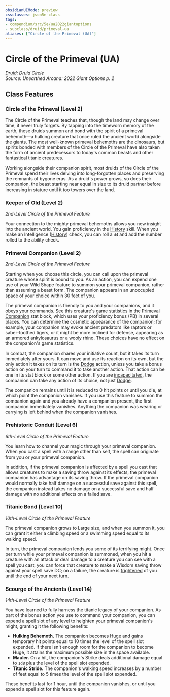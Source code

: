 ```yaml
---
obsidianUIMode: preview
cssclasses: json5e-class
tags:
- compendium/src/5e/ua2022giantoptions
- subclass/druid/primeval-ua
aliases: ["Circle of the Primeval (UA)"]
---
```

# Circle of the Primeval (UA)
*[Druid](druid.md): Druid Circle*  
*Source: Unearthed Arcana: 2022 Giant Options p. 2*  


## Class Features

### Circle of the Primeval (Level 2)

The Circle of the Primeval teaches that, though the land may change over time, it never truly forgets. By tapping into the timeworn memory of the earth, these druids summon and bond with the spirit of a primeval behemoth—a hulking creature that once ruled the ancient world alongside the giants. The most well-known primeval behemoths are the dinosaurs, but spirits bonded with members of the Circle of the Primeval have also taken the form of ancient predecessors to today's common beasts and other fantastical titanic creatures.

Working alongside their companion spirit, most druids of the Circle of the Primeval spend their lives delving into long-forgotten places and preserving the remnants of bygone eras. As a druid's power grows, so does their companion, the beast starting near equal in size to its druid partner before increasing in stature until it too towers over the land.

### Keeper of Old (Level 2)

*2nd-Level Circle of the Primeval Feature*

Your connection to the mighty primeval behemoths allows you new insight into the ancient world. You gain proficiency in the [History](/Systems/5e/rules/skills.md#History) skill. When you make an Intelligence ([History](/Systems/5e/rules/skills.md#History)) check, you can roll a `d4` and add the number rolled to the ability check.

### Primeval Companion (Level 2)

*2nd-Level Circle of the Primeval Feature*

Starting when you choose this circle, you can call upon the primeval creature whose spirit is bound to you. As an action, you can expend one use of your Wild Shape feature to summon your primeval companion, rather than assuming a beast form. The companion appears in an unoccupied space of your choice within 30 feet of you.

The primeval companion is friendly to you and your companions, and it obeys your commands. See this creature's game statistics in the [Primeval Companion](/Systems/5e/bestiary/beast/primeval-companion-ua2022giantoptions.md) stat block, which uses your proficiency bonus (PB) in several places. You can determine the cosmetic appearance of the companion; for example, your companion may evoke ancient predators like raptors or saber-toothed tigers, or it might be more inclined for defense, appearing as an armored ankylosaurus or a wooly rhino. These choices have no effect on the companion's game statistics.

In combat, the companion shares your initiative count, but it takes its turn immediately after yours. It can move and use its reaction on its own, but the only action it takes on its turn is the [Dodge](/Systems/5e/rules/actions.md#Dodge) action, unless you take a bonus action on your turn to command it to take another action. That action can be one in its stat block or some other action. If you are [incapacitated](/Systems/5e/rules/conditions.md#incapacitated), the companion can take any action of its choice, not just [Dodge](/Systems/5e/rules/actions.md#Dodge).

The companion remains until it is reduced to 0 hit points or until you die, at which point the companion vanishes. If you use this feature to summon the companion again and you already have a companion present, the first companion immediately vanishes. Anything the companion was wearing or carrying is left behind when the companion vanishes.

### Prehistoric Conduit (Level 6)

*6th-Level Circle of the Primeval Feature*

You learn how to channel your magic through your primeval companion. When you cast a spell with a range other than self, the spell can originate from you or your primeval companion.

In addition, if the primeval companion is affected by a spell you cast that allows creatures to make a saving throw against its effects, the primeval companion has advantage on its saving throw. If the primeval companion would normally take half damage on a successful save against this spell, the companion instead takes no damage on a successful save and half damage with no additional effects on a failed save.

### Titanic Bond (Level 10)

*10th-Level Circle of the Primeval Feature*

The primeval companion grows to Large size, and when you summon it, you can grant it either a climbing speed or a swimming speed equal to its walking speed.

In turn, the primeval companion lends you some of its terrifying might. Once per turn while your primeval companion is summoned, when you hit a creature with an attack or deal damage to a creature you can see with a spell you cast, you can force that creature to make a Wisdom saving throw against your spell save DC; on a failure, the creature is [frightened](/Systems/5e/rules/conditions.md#frightened) of you until the end of your next turn.

### Scourge of the Ancients (Level 14)

*14th-Level Circle of the Primeval Feature*

You have learned to fully harness the titanic legacy of your companion. As part of the bonus action you use to command your companion, you can expend a spell slot of any level to heighten your primeval companion's might, granting it the following benefits:

- **Hulking Behemoth.** The companion becomes Huge and gains temporary hit points equal to 10 times the level of the spell slot expended. If there isn't enough room for the companion to become Huge, it attains the maximum possible size in the space available.  
- **Mauler.** On a hit, the companion's Strike deals additional damage equal to `1d8` plus the level of the spell slot expended.  
- **Titanic Stride.** The companion's walking speed increases by a number of feet equal to 5 times the level of the spell slot expended.  

These benefits last for 1 hour, until the companion vanishes, or until you expend a spell slot for this feature again.